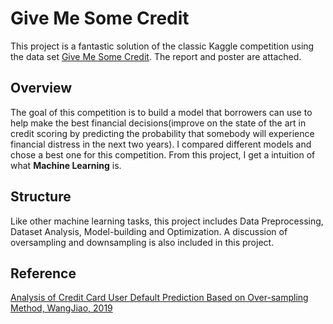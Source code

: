 # Give Me Some Credit
This project is a fantastic solution of the classic Kaggle competition using the data set [Give Me Some Credit](https://www.kaggle.com/c/GiveMeSomeCredit/data). 
The report and poster are attached.

## Overview
The goal of this competition is to build a model that borrowers can use to help make the best financial decisions(improve on the state of the art in credit scoring by predicting the probability that somebody will experience financial distress in the next two years). I compared different models and chose a best one for this competition. From this project, I get a intuition of what **Machine Learning** is.

## Structure
Like other machine learning tasks, this project includes Data Preprocessing, Dataset Analysis, Model-building and Optimization. A discussion of oversampling and downsampling is also included in this project.

## Reference
[Analysis of Credit Card User Default Prediction Based on Over-sampling Method, WangJiao, 2019](http://61.186.207.3/KCMS/detail/detail.aspx?filename=1019841348.nh&dbcode=CMFD&dbname=CMFD2019)
